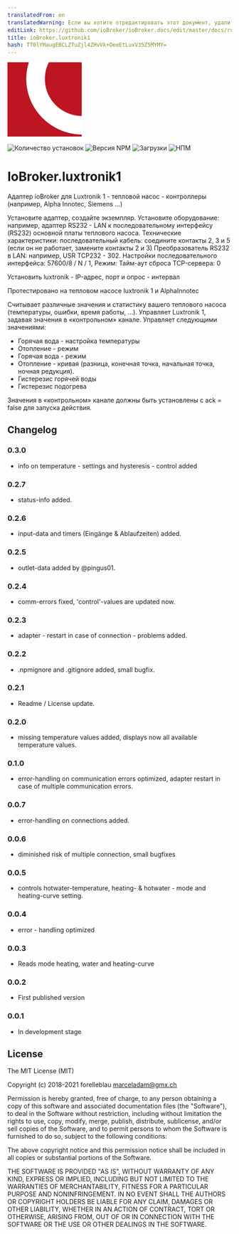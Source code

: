 ```yaml
---
translatedFrom: en
translatedWarning: Если вы хотите отредактировать этот документ, удалите поле «translatedFrom», в противном случае этот документ будет снова автоматически переведен
editLink: https://github.com/ioBroker/ioBroker.docs/edit/master/docs/ru/adapterref/iobroker.luxtronik1/README.md
title: ioBroker.luxtronik1
hash: TT0lYMaugEBCLZTuZjl4ZHvVk+OeeEtLuxV35Z5MYMY=
---
```

![Логотип](../../../en/adapterref/iobroker.luxtronik1/admin/luxtronik1.png)

![Количество установок](http://iobroker.live/badges/luxtronik1-stable.svg)
![Версия NPM](http://img.shields.io/npm/v/iobroker.luxtronik1.svg)
![Загрузки](https://img.shields.io/npm/dm/iobroker.luxtronik1.svg)
![НПМ](https://nodei.co/npm/iobroker.luxtronik1.png?downloads=true)

# IoBroker.luxtronik1
Адаптер ioBroker для Luxtronik 1 - тепловой насос - контроллеры (например, Alpha Innotec, Siemens ...)

Установите адаптер, создайте экземпляр.
Установите оборудование: например, адаптер RS232 - LAN к последовательному интерфейсу (RS232) основной платы теплового насоса.
Технические характеристики: последовательный кабель: соедините контакты 2, 3 и 5 (если он не работает, замените контакты 2 и 3) Преобразователь RS232 в LAN: например, USR TCP232 - 302.
Настройки последовательного интерфейса: 57600/8 / N / 1, Режим: Тайм-аут сброса TCP-сервера: 0

Установить luxtronik - IP-адрес, порт и опрос - интервал

Протестировано на тепловом насосе luxtronik 1 и AlphaInnotec

Считывает различные значения и статистику вашего теплового насоса (температуры, ошибки, время работы, ...).
Управляет Luxtronik 1, задавая значения в «контрольном» канале. Управляет следующими значениями:

- Горячая вода - настройка температуры
- Отопление - режим
- Горячая вода - режим
- Отопление - кривая (разница, конечная точка, начальная точка, ночная редукция).
- Гистерезис горячей воды
- Гистерезис подогрева

Значения в «контрольном» канале должны быть установлены с ack = false для запуска действия.

## Changelog

### 0.3.0

- info on temperature - settings and hysteresis - control added

### 0.2.7

-   status-info added.

### 0.2.6

-   input-data and timers (Eingänge & Ablaufzeiten) added.

### 0.2.5

-   outlet-data added by @pingus01.

### 0.2.4

-   comm-errors fixed, 'control'-values are updated now.

### 0.2.3

-   adapter - restart in case of connection - problems added.

### 0.2.2

-   .npmignore and .gitignore added, small bugfix.

### 0.2.1

-   Readme / License update.

### 0.2.0

-   missing temperature values added, displays now all available temperature values.

### 0.1.0

-   error-handling on communication errors optimized, adapter restart in case of multiple communication errors.

### 0.0.7

-   error-handling on connections added.

### 0.0.6

-   diminished risk of multiple connection, small bugfixes

### 0.0.5

-   controls hotwater-temperature, heating- & hotwater - mode and heating-curve setting.

### 0.0.4

-   error - handling optimized

### 0.0.3

-   Reads mode heating, water and heating-curve

### 0.0.2

-   First published version

### 0.0.1

-   In development stage

## License

The MIT License (MIT)

Copyright (c) 2018-2021 forelleblau marceladam@gmx.ch

Permission is hereby granted, free of charge, to any person obtaining a copy
of this software and associated documentation files (the "Software"), to deal
in the Software without restriction, including without limitation the rights
to use, copy, modify, merge, publish, distribute, sublicense, and/or sell
copies of the Software, and to permit persons to whom the Software is
furnished to do so, subject to the following conditions:

The above copyright notice and this permission notice shall be included in
all copies or substantial portions of the Software.

THE SOFTWARE IS PROVIDED "AS IS", WITHOUT WARRANTY OF ANY KIND, EXPRESS OR
IMPLIED, INCLUDING BUT NOT LIMITED TO THE WARRANTIES OF MERCHANTABILITY,
FITNESS FOR A PARTICULAR PURPOSE AND NONINFRINGEMENT. IN NO EVENT SHALL THE
AUTHORS OR COPYRIGHT HOLDERS BE LIABLE FOR ANY CLAIM, DAMAGES OR OTHER
LIABILITY, WHETHER IN AN ACTION OF CONTRACT, TORT OR OTHERWISE, ARISING FROM,
OUT OF OR IN CONNECTION WITH THE SOFTWARE OR THE USE OR OTHER DEALINGS IN
THE SOFTWARE.
